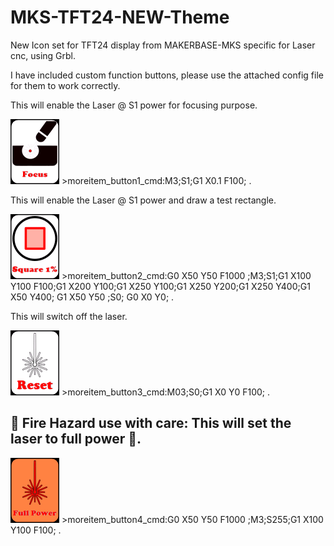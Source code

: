 # MKS-TFT24-NEW-Theme
New Icon set for TFT24 display from MAKERBASE-MKS specific for Laser cnc, using Grbl.

I have included custom function buttons, please use the attached config file for them to work correctly.

This will enable the Laser @ S1 power for focusing purpose.

<img src="https://github.com/KillSwitch422/MKS-TFT24-Laser-CnC/blob/master/Source_Images/bmp_custom1.png" />
>moreitem_button1_cmd:M3;S1;G1 X0.1 F100; .


This will enable the Laser @ S1 power and draw a test rectangle.

<img src="https://github.com/KillSwitch422/MKS-TFT24-Laser-CnC/blob/master/Source_Images/bmp_custom2.png" />
>moreitem_button2_cmd:G0 X50 Y50 F1000 ;M3;S1;G1 X100 Y100 F100;G1 X200 Y100;G1 X250 Y100;G1 X250 Y200;G1 X250 Y400;G1 X50 Y400; G1 X50 Y50 ;S0; G0 X0 Y0; .


This will switch off the laser.


<img src="https://github.com/KillSwitch422/MKS-TFT24-Laser-CnC/blob/master/Source_Images/bmp_custom3.png" />
>moreitem_button3_cmd:M03;S0;G1 X0 Y0 F100; .


## &#x1F534; Fire Hazard use with care: This will set the laser to full power &#x1F534;.

<img src="https://github.com/KillSwitch422/MKS-TFT24-Laser-CnC/blob/master/Source_Images/bmp_custom4.png" />
>moreitem_button4_cmd:G0 X50 Y50 F1000 ;M3;S255;G1 X100 Y100 F100; .
